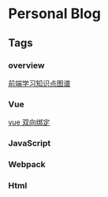 # Personal Blog

## Tags

### overview

[前端学习知识点图谱](./_posts/2019-05-19-knowledge_mindmap.md)

### Vue

[vue 双向绑定](./_posts/2019-05-13-two-way-binding.md)

### JavaScript


### Webpack
### Html
